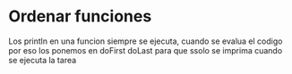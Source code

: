 # Ordenar funciones

Los println en una funcion siempre se ejecuta, cuando se evalua el codigo
por eso los ponemos en doFirst doLast para que ssolo se imprima cuando se ejecuta la tarea
